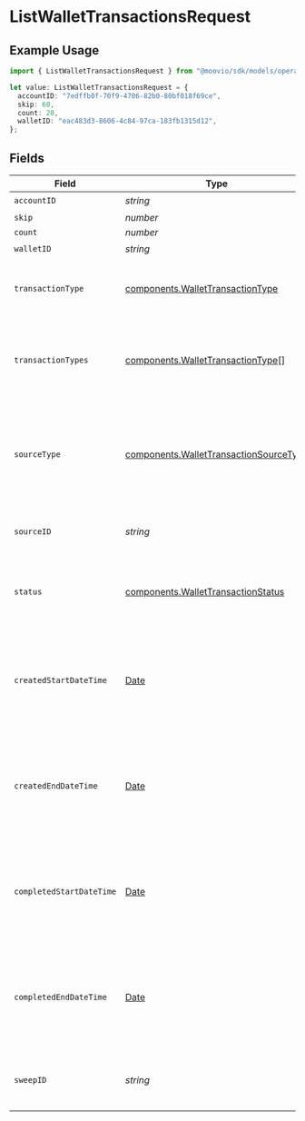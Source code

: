 # ListWalletTransactionsRequest

## Example Usage

```typescript
import { ListWalletTransactionsRequest } from "@moovio/sdk/models/operations";

let value: ListWalletTransactionsRequest = {
  accountID: "7edffb0f-70f9-4706-82b0-80bf018f69ce",
  skip: 60,
  count: 20,
  walletID: "eac483d3-8606-4c84-97ca-183fb1315d12",
};
```

## Fields

| Field                                                                                            | Type                                                                                             | Required                                                                                         | Description                                                                                      | Example                                                                                          |
| ------------------------------------------------------------------------------------------------ | ------------------------------------------------------------------------------------------------ | ------------------------------------------------------------------------------------------------ | ------------------------------------------------------------------------------------------------ | ------------------------------------------------------------------------------------------------ |
| `accountID`                                                                                      | *string*                                                                                         | :heavy_check_mark:                                                                               | N/A                                                                                              |                                                                                                  |
| `skip`                                                                                           | *number*                                                                                         | :heavy_minus_sign:                                                                               | N/A                                                                                              | 60                                                                                               |
| `count`                                                                                          | *number*                                                                                         | :heavy_minus_sign:                                                                               | N/A                                                                                              | 20                                                                                               |
| `walletID`                                                                                       | *string*                                                                                         | :heavy_check_mark:                                                                               | N/A                                                                                              |                                                                                                  |
| `transactionType`                                                                                | [components.WalletTransactionType](../../models/components/wallettransactiontype.md)             | :heavy_minus_sign:                                                                               | Optional parameter to filter by transaction type.                                                |                                                                                                  |
| `transactionTypes`                                                                               | [components.WalletTransactionType](../../models/components/wallettransactiontype.md)[]           | :heavy_minus_sign:                                                                               | Optional, comma-separated parameter to filter by transaction types.                              |                                                                                                  |
| `sourceType`                                                                                     | [components.WalletTransactionSourceType](../../models/components/wallettransactionsourcetype.md) | :heavy_minus_sign:                                                                               | Optional parameter to filter by source type (i.e. transfer, dispute, issuing-transaction).       |                                                                                                  |
| `sourceID`                                                                                       | *string*                                                                                         | :heavy_minus_sign:                                                                               | Optional parameter to filter by source ID.                                                       |                                                                                                  |
| `status`                                                                                         | [components.WalletTransactionStatus](../../models/components/wallettransactionstatus.md)         | :heavy_minus_sign:                                                                               | Optional parameter to filter by status (`pending` or `completed`).                               |                                                                                                  |
| `createdStartDateTime`                                                                           | [Date](https://developer.mozilla.org/en-US/docs/Web/JavaScript/Reference/Global_Objects/Date)    | :heavy_minus_sign:                                                                               | Optional date-time which inclusively filters all transactions created after this date-time.      |                                                                                                  |
| `createdEndDateTime`                                                                             | [Date](https://developer.mozilla.org/en-US/docs/Web/JavaScript/Reference/Global_Objects/Date)    | :heavy_minus_sign:                                                                               | Optional date-time which exclusively filters all transactions created before this date-time.     |                                                                                                  |
| `completedStartDateTime`                                                                         | [Date](https://developer.mozilla.org/en-US/docs/Web/JavaScript/Reference/Global_Objects/Date)    | :heavy_minus_sign:                                                                               | Optional date-time which inclusively filters all transactions completed after this date-time.    |                                                                                                  |
| `completedEndDateTime`                                                                           | [Date](https://developer.mozilla.org/en-US/docs/Web/JavaScript/Reference/Global_Objects/Date)    | :heavy_minus_sign:                                                                               | Optional date-time which exclusively filters all transactions completed before this date-time.   |                                                                                                  |
| `sweepID`                                                                                        | *string*                                                                                         | :heavy_minus_sign:                                                                               | Optional ID to filter for transactions accrued in a sweep.                                       |                                                                                                  |